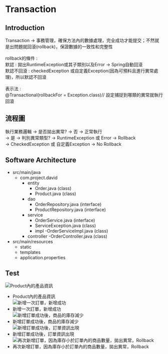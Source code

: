 # Transaction #
## Introduction ##
Transaction -> 事務管理，確保方法內的數據處理，完全成功才能提交；不然就是出問題就回滾(rollback)，保證數據的一致性和完整性<br>
<br>
rollback的條件 :<br>
默認 : 拋出RuntimeException或其子類別以及Error -> Spring自動回滾<br>
默認不回滾 : checkedException 或自定義Exception(因為可預料且進行異常處理)，所以默認不回滾<br>
<br>
表示法 :<br>
@Transactional(rollbackFor = Exception.class)// 設定捕捉到哪類的異常就執行回滾

## 流程圖 ##
執行業務邏輯 -> 是否拋出異常? -> 否 -> 正常執行<br>
                            -> 是 -> 判別異常類型? -> RuntimeException 或 Error -> Rollback<br>
                                                    -> CheckedException 或 自定義Exception -> No Rollback<br>
## Software Architecture ##
- src/main/java
  - com.project.david
    - entity
      - Order.java (class)
      - Product.java (class)
    - dao
      - OrderRepository.java (interface)
      - ProductRepository.java (interface)
    - service
      - OrderService.java (interface)
      - ServiceException.java (class)
      - impl
        -OrderServiceImpl.java (class)
    - controller
      -OrderController.java (class)
- src/main/resources
  - static
  - templates
  - application.properties

## Test ##
![Product內的產品資訊](https://drive.google.com/uc?export=view&id=1ESlF1C0i0Q_UxHqqUvccg49aZenUUbbA)<br>
- Product內的產品資訊<br>
![新增一次訂單，新增成功](https://drive.google.com/uc?export=view&id=1u44Ra_uDiWup6kdUrtpqLo4YzHXUsVba)<br>
- 新增一次訂單，新增成功<br>
![新增訂單成功後，商品的庫存減少](https://drive.google.com/uc?export=view&id=1A04YERue_2-cQbg2ozPJda5ML7_DFTCZ)<br>
- 新增訂單成功後，商品的庫存減少<br>
![新增訂單成功後，訂單資訊出現](https://drive.google.com/uc?export=view&id=1LhFecyXd1uVtd0aaNk551uuigUmpU6wt)<br>
- 新增訂單成功後，訂單資訊出現<br>
![再次新增訂單，因為庫存小於訂單內的商品數量，拋出異常，Rollback](https://drive.google.com/uc?export=view&id=1H_NZM80tur-200f7v9OVjdwjweNYn-4n)<br>
- 再次新增訂單，因為庫存小於訂單內的商品數量，拋出異常，Rollback<br>
